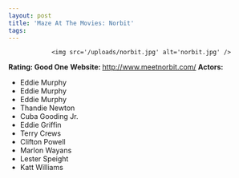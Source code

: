 ```yaml
---
layout: post
title: 'Maze At The Movies: Norbit'
tags:
---
```



                <img src='/uploads/norbit.jpg' alt='norbit.jpg' />
<p><strong>Rating: Good One</strong>
<strong>Website: </strong><a href="http://www.meetnorbit.com/"><a href="http://www.meetnorbit.com/">http://www.meetnorbit.com/</a></a>
<strong>Actors:</strong></p>
<ul>
    <li>Eddie Murphy</li>
        <li>Eddie Murphy</li>
        <li>Eddie Murphy</li>
        <li>Thandie Newton</li>
    <li>Cuba Gooding Jr.</li>
        <li>Eddie Griffin</li>
    <li>Terry Crews</li>
    <li>Clifton Powell</li>
    <li>Marlon Wayans</li>
    <li>Lester Speight</li>
    <li>Katt Williams</li>
</ul>
